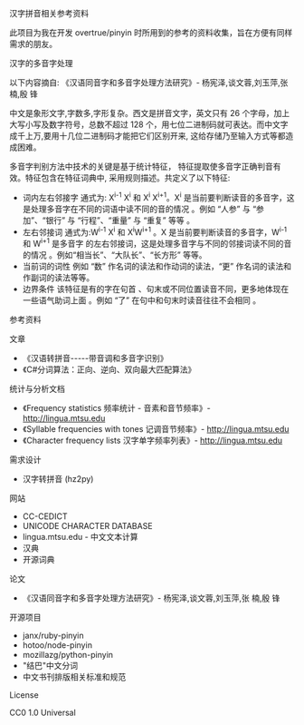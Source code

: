 汉字拼音相关参考资料

此项目为我在开发 overtrue/pinyin 时所用到的参考的资料收集，旨在方便有同样需求的朋友。

汉字的多音字处理

以下内容摘自: 《汉语同音字和多音字处理方法研究》- 杨宪泽,谈文蓉,刘玉萍,张  楠,殷  锋

中文是象形文字,字数多,字形复杂。西文是拼音文字，英文只有 26 个字母，加上大写小写及数字符号，总数不超过 128 个，用七位二进制码就可表达。而中文字成千上万,要用十几位二进制码才能把它们区别开来, 这给存储乃至输入方式等都造成困难。

多音字判别方法中技术的关键是基于统计特征， 特征提取使多音字正确判音有效。特征包含在特征词典中, 采用规则描述。共定义了以下特征:

- 词内左右邻接字
    通式为: X<sup>i-1</sup> X<sup>i</sup> 和 X<sup>i</sup> X<sup>i+1</sup>。X<sup>i</sup> 是当前要判断读音的多音字，这是处理多音字在不同的词语中读不同的音的情况 。例如 “人参” 与 “参加”、“银行” 与 “行程”、“重量” 与 “重复” 等等 。
- 左右邻接词
    通式为:W<sup>i-1</sup> X<sup>i</sup> 和 X<sup>i</sup>W<sup>i+1</sup> 。X 是当前要判断读音的多音字，W<sup>i-1</sup> 和 W<sup>i+1</sup> 是多音字 的左右邻接词，这是处理多音字与不同的邻接词读不同的音的情况 。例如“相当长”、“大队长”、“长方形” 等等。
- 当前词的词性
    例如 “数” 作名词的读法和作动词的读法，“更” 作名词的读法和作副词的读法等等。
- 边界条件
    该特征是有的字在句首 、句末或不同位置读音不同，更多地体现在一些语气助词上面 。例如 “了” 在句中和句末时读音往往不会相同 。

参考资料

文章

- 《汉语转拼音-----带音调和多音字识别》
- 《C#分词算法：正向、逆向、双向最大匹配算法》

统计与分析文档

- 《Frequency statistics 频率统计 - 音素和音节频率》- http://lingua.mtsu.edu
- 《Syllable frequencies with tones 记调音节频率》- http://lingua.mtsu.edu
- 《Character frequency lists 汉字单字频率列表》- http://lingua.mtsu.edu

需求设计

- 汉字转拼音 (hz2py)

网站

- CC-CEDICT
- UNICODE CHARACTER DATABASE
- lingua.mtsu.edu - 中文文本计算
- 汉典
- 开源词典

论文

- 《汉语同音字和多音字处理方法研究》- 杨宪泽,谈文蓉,刘玉萍,张  楠,殷  锋

开源项目

- janx/ruby-pinyin
- hotoo/node-pinyin
- mozillazg/python-pinyin
- "结巴"中文分词
- 中文书刊排版相关标准和规范

License

CC0 1.0 Universal
